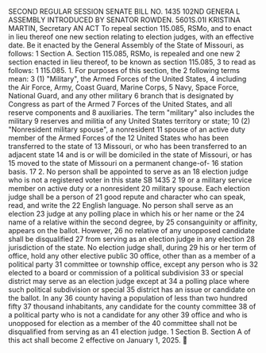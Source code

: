 SECOND REGULAR SESSION
SENATE BILL NO. 1435
102ND GENERA L ASSEMBLY
INTRODUCED BY SENATOR ROWDEN.
5601S.01I KRISTINA MARTIN, Secretary
AN ACT
To repeal section 115.085, RSMo, and to enact in lieu thereof one new section relating to election
judges, with an effective date.
Be it enacted by the General Assembly of the State of Missouri, as follows:
1 Section A. Section 115.085, RSMo, is repealed and one new
2 section enacted in lieu thereof, to be known as section 115.085,
3 to read as follows:
1 115.085. 1. For purposes of this section, the
2 following terms mean:
3 (1) "Military", the Armed Forces of the United States,
4 including the Air Force, Army, Coast Guard, Marine Corps,
5 Navy, Space Force, National Guard, and any other military
6 branch that is designated by Congress as part of the Armed
7 Forces of the United States, and all reserve components and
8 auxiliaries. The term "military" also includes the military
9 reserves and militia of any United States territory or state;
10 (2) "Nonresident military spouse", a nonresident
11 spouse of an active duty member of the Armed Forces of the
12 United States who has been transferred to the state of
13 Missouri, or who has been transferred to an adjacent state
14 and is or will be domiciled in the state of Missouri, or has
15 moved to the state of Missouri on a permanent change-of-
16 station basis.
17 2. No person shall be appointed to serve as an
18 election judge who is not a registered voter in this state
SB 1435 2
19 or a military service member on active duty or a nonresident
20 military spouse. Each election judge shall be a person of
21 good repute and character who can speak, read, and write the
22 English language. No person shall serve as an election
23 judge at any polling place in which his or her name or the
24 name of a relative within the second degree, by
25 consanguinity or affinity, appears on the ballot. However,
26 no relative of any unopposed candidate shall be disqualified
27 from serving as an election judge in any election
28 jurisdiction of the state. No election judge shall, during
29 his or her term of office, hold any other elective public
30 office, other than as a member of a political party
31 committee or township office, except any person who is
32 elected to a board or commission of a political subdivision
33 or special district may serve as an election judge except at
34 a polling place where such political subdivision or special
35 district has an issue or candidate on the ballot. In any
36 county having a population of less than two hundred fifty
37 thousand inhabitants, any candidate for the county committee
38 of a political party who is not a candidate for any other
39 office and who is unopposed for election as a member of the
40 committee shall not be disqualified from serving as an
41 election judge.
1 Section B. Section A of this act shall become
2 effective on January 1, 2025.
